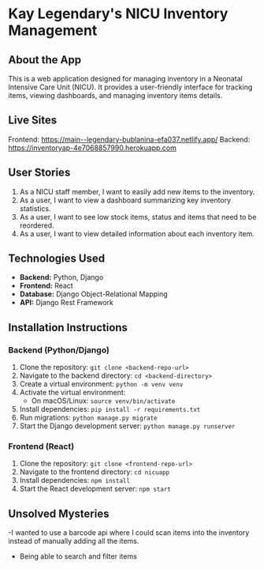 # Kay Legendary's NICU Inventory Management

## About the App

This is a web application designed for managing inventory in a Neonatal Intensive Care Unit (NICU). It provides a user-friendly interface for tracking items, viewing dashboards, and managing inventory items details.

## Live Sites
Frontend: https://main--legendary-bublanina-efa037.netlify.app/
Backend:  https://inventoryap-4e7068857990.herokuapp.com

## User Stories

1. As a NICU staff member, I want to easily add new items to the inventory.
2. As a user, I want to view a dashboard summarizing key inventory statistics.
3. As a user, I want to see low stock items, status and items that need to be reordered.
4. As a user, I want to view detailed information about each inventory item.

## Technologies Used

- **Backend:** Python, Django
- **Frontend:** React
- **Database:** Django Object-Relational Mapping
- **API:** Django Rest Framework

## Installation Instructions

### Backend (Python/Django)

1. Clone the repository: `git clone <backend-repo-url>`
2. Navigate to the backend directory: `cd <backend-directory>`
3. Create a virtual environment: `python -m venv venv`
4. Activate the virtual environment:
   - On macOS/Linux: `source venv/bin/activate`
5. Install dependencies: `pip install -r requirements.txt`
6. Run migrations: `python manage.py migrate`
7. Start the Django development server: `python manage.py runserver`

### Frontend (React)

1. Clone the repository: `git clone <frontend-repo-url>`
2. Navigate to the frontend directory: `cd nicuapp`
3. Install dependencies: `npm install`
4. Start the React development server: `npm start`

## Unsolved Mysteries

-I wanted to use a barcode api where I could scan items into the inventory instead of manually adding all the items. 
- Being able to search and filter items

